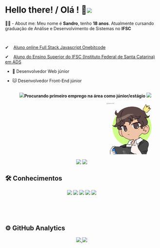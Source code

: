 <h1>Hello there! / Olá ! 🤖<img src="https://media0.giphy.com/media/KGMzZvWa5su2O5LCVR/giphy.gif?cid=6c09b952c4tyhm22a1wiatx00j3997ldr1ivm17vw50eze1m&rid=giphy.gif&ct=s" width="60px"></h1>

<p>👨‍💻 - About me: Meu nome é <b>Sandro</b>, tenho <b>18 anos</b>. Atualmente cursando graduação de Análise e Desenvolvimento de Sistemas no <b>IFSC</b></p>

<br>
<p>✔&nbsp&nbsp&nbsp&nbsp<a href="https://onebitcode.com/lp/">Aluno online Full Stack Javascript Onebitcode</a></p>
<p>✔&nbsp&nbsp&nbsp&nbsp<a href="https://www.ifsc.edu.br">Aluno do Ensino Superior do IFSC (Instituto Federal de Santa Catarina) em ADS</a>
<br>

- 🐉 Desenvolvedor Web júnior
- 🐱 Desenvolvedor Front-End júnior
<br><br>
  
  <p align="center"><img src='https://user-images.githubusercontent.com/93799829/186530211-5bb7c44e-ce67-4615-afb8-718007ff6cf9.gif' width="50px"><b>Procurando primeiro emprego na área como júnior/estágio </b><img src='https://user-images.githubusercontent.com/93799829/186530211-5bb7c44e-ce67-4615-afb8-718007ff6cf9.gif' width="50px"></p>
  <p align="right"><img width="170px" style="position='absolute'" src='download20220905161600.png'</p>
  
<p align="center"> 
<a href="https://www.linkedin.com/in/sandro-medeiros-da-cunha-362b60249/"><img src='https://img.shields.io/badge/LinkedIn-0077B5?style=for-the-badge&logo=linkedin&logoColor=white'></a>
<a href="https://www.instagram.com/sandromedeiroscunha/"><img src='https://img.shields.io/badge/Instagram-E4405F?style=for-the-badge&logo=instagram&logoColor=white'></a>
</p>
<p align="right"></p>
  
## 🛠 Conhecimentos  
<p align="center"><img src='https://img.shields.io/badge/HTML5-E34F26?style=for-the-badge&logo=html5&logoColor=white'> <img src='https://img.shields.io/badge/CSS3-1572B6?style=for-the-badge&logo=css3&logoColor=white'> <img src='https://img.shields.io/badge/Sass-CC6699?style=for-the-badge&logo=sass&logoColor=white'> <img src='https://img.shields.io/badge/JavaScript-323330?style=for-the-badge&logo=javascript&logoColor=F7DF1E'> <img src='https://img.shields.io/badge/Bootstrap-563D7C?style=for-the-badge&logo=bootstrap&logoColor=white'></p>
<br><br><br>

## ⚙ GitHub Analytics 

<div align="center">
  <a href="https://github.com/rafaballerini">
  <img height="180em" src="https://github-readme-stats.vercel.app/api?username=sandrocunha1&show_icons=true&theme=synthwave"/>
  <img height="180em" src="https://github-readme-stats.vercel.app/api/top-langs/?username=sandrocunha1&layout=compact&hide=html&theme=synthwave"/>
</div>
